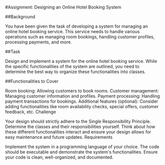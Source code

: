 #Assignment: Designing an Online Hotel Booking System

##Background

You have been given the task of developing a system for managing an online hotel booking service. This service needs to handle various operations such as managing room bookings, handling customer profiles, processing payments, and more.

##Task

Design and implement a system for the online hotel booking service. While the specific functionalities of the system are outlined, you need to determine the best way to organize these functionalities into classes.

##Functionalities to Cover

Room booking: Allowing customers to book rooms. Customer management: Managing customer information and profiles. Payment processing: Handling payment transactions for bookings. Additional features (optional): Consider adding functionalities like room availability checks, special offers, customer feedback, etc. Challenge

Your design should strictly adhere to the Single Responsibility Principle. Determine the classes and their responsibilities yourself. Think about how these different functionalities interact and ensure your design allows for easy maintenance and future updates. Requirements

Implement the system in a programming language of your choice. The code should be executable and demonstrate the system's functionalities. Ensure your code is clean, well-organized, and documented.